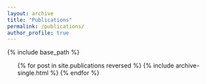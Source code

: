```yaml
---
layout: archive
title: "Publications"
permalink: /publications/
author_profile: true
---
```




{% include base_path %}

<ul>{% for post in site.publications reversed %}
  {% include archive-single.html %}
{% endfor %}</ul>
